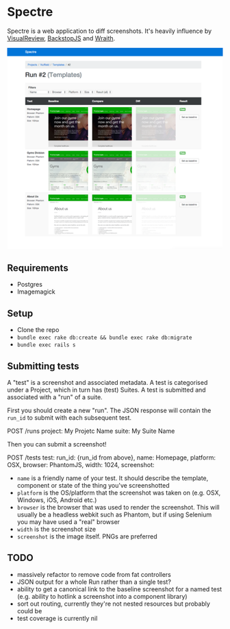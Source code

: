 # Spectre

Spectre is a web application to diff screenshots. It's heavily influence by [VisualReview](https://github.com/xebia/VisualReview), [BackstopJS](https://github.com/garris/BackstopJS) and [Wraith](https://github.com/BBC-News/wraith).

![Spectre!](spectre_screenshot.png)

## Requirements

* Postgres
* Imagemagick

## Setup

* Clone the repo
* `bundle exec rake db:create && bundle exec rake db:migrate`
* `bundle exec rails s`

## Submitting tests

A "test" is a screenshot and associated metadata. A test is categorised under a Project, which in turn has (test) Suites. A test is submitted and associated with a "run" of a suite.

First you should create a new "run". The JSON response will contain the `run_id` to submit with each subsequent test.

POST /runs
  project: My Projetc Name
  suite: My Suite Name

Then you can submit a screenshot!

POST /tests
  test:
    run_id: {run_id from above},
    name: Homepage,
    platform: OSX,
    browser: PhantomJS,
    width: 1024,
    screenshot: <File>

* `name` is a friendly name of your test. It should describe the template, component or state of the thing you've screenshotted
* `platform` is the OS/platform that the screenshot was taken on (e.g. OSX, Windows, iOS, Android etc.)
* `browser` is the browser that was used to render the screenshot. This will usually be a headless webkit such as Phantom, but if using Selenium you may have used a "real" browser
* `width` is the screenshot size
* `screenshot` is the image itself. PNGs are preferred

## TODO

* massively refactor to remove code from fat controllers
* JSON output for a whole Run rather than a single test?
* ability to get a canonical link to the baseline screenshot for a named test (e.g. ability to hotlink a screenshot into a component library)
* sort out routing, currently they're not nested resources but probably could be
* test coverage is currently nil
